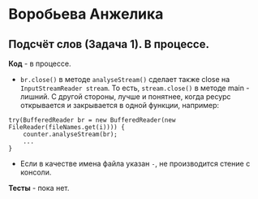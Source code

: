 # Воробьева Анжелика

## Подсчёт слов (Задача 1). В процессе.

**Код** - в процессе.

- `br.close()` в методе `analyseStream()` сделает также close на `InputStreamReader stream`.
То есть, `stream.close()` в методе main - лишний.
С другой стороны, лучше и понятнее, когда ресурс открывается и закрывается в одной функции, например:
```
try(BufferedReader br = new BufferedReader(new FileReader(fileNames.get(i)))) {
	counter.analyseStream(br);
	...
}
```

- Если в качестве имена файла указан `-`, не производится стение с консоли.

**Тесты** - пока нет.
